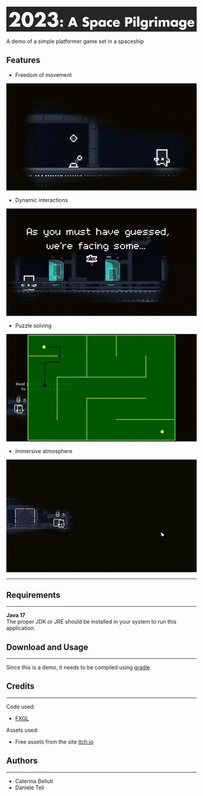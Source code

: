 
![yes](https://github.com/catebell/ProjectOOP/blob/bb037d71be79882872737ce024508307eea652c2/Imgs/Title.png)

A demo of a simple platformer game set in a spaceship

## Features 
- Freedom of movement

![Movement](https://github.com/catebell/ProjectOOP/blob/ed80637b378dc8cf7e2074879ea55edb22a6c032/Imgs/Levers.gif)

- Dynamic interactions

![Movement](https://github.com/catebell/ProjectOOP/blob/ed80637b378dc8cf7e2074879ea55edb22a6c032/Imgs/Dialogues.gif)

- Puzzle solving

![Movement](https://github.com/catebell/ProjectOOP/blob/ed80637b378dc8cf7e2074879ea55edb22a6c032/Imgs/Minigame.gif)

- Immersive atmosphere

![Movement](https://github.com/catebell/ProjectOOP/blob/ed80637b378dc8cf7e2074879ea55edb22a6c032/Imgs/Door.gif)

---
## Requirements
---
**Java 17**     
The proper JDK or JRE should be installed in your system to run this application.

## Download and Usage  
---
Since this is a demo, it needs to be compiled using [gradle](www.gradle.org)

## Credits
---
Code used:
- [FXGL](https://github.com/AlmasB/FXGL)
  
Assets used:
- Free assets from the site [itch.io](https://www.itch.io)

## Authors
---
* Caterina Belluti
* Daniele Teli


